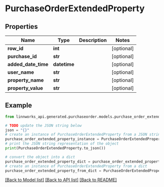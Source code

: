 # PurchaseOrderExtendedProperty


## Properties

Name | Type | Description | Notes
------------ | ------------- | ------------- | -------------
**row_id** | **int** |  | [optional] 
**purchase_id** | **str** |  | [optional] 
**added_date_time** | **datetime** |  | [optional] 
**user_name** | **str** |  | [optional] 
**property_name** | **str** |  | [optional] 
**property_value** | **str** |  | [optional] 

## Example

```python
from linnworks_api.generated.purchaseorder.models.purchase_order_extended_property import PurchaseOrderExtendedProperty

# TODO update the JSON string below
json = "{}"
# create an instance of PurchaseOrderExtendedProperty from a JSON string
purchase_order_extended_property_instance = PurchaseOrderExtendedProperty.from_json(json)
# print the JSON string representation of the object
print(PurchaseOrderExtendedProperty.to_json())

# convert the object into a dict
purchase_order_extended_property_dict = purchase_order_extended_property_instance.to_dict()
# create an instance of PurchaseOrderExtendedProperty from a dict
purchase_order_extended_property_from_dict = PurchaseOrderExtendedProperty.from_dict(purchase_order_extended_property_dict)
```
[[Back to Model list]](../README.md#documentation-for-models) [[Back to API list]](../README.md#documentation-for-api-endpoints) [[Back to README]](../README.md)


